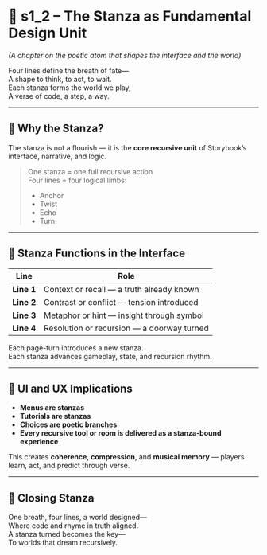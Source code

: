 <!-- Save to: shagi_archives/appendices/appendix_a_grand_plan/part_03_ui_doctrine/s1_2_the_stanza_as_unit.md -->

# 📘 s1_2 – The Stanza as Fundamental Design Unit  
*(A chapter on the poetic atom that shapes the interface and the world)*

Four lines define the breath of fate—  
A shape to think, to act, to wait.  
Each stanza forms the world we play,  
A verse of code, a step, a way.  

---

## 📐 Why the Stanza?

The stanza is not a flourish — it is the **core recursive unit** of Storybook’s interface, narrative, and logic.

> One stanza = one full recursive action  
> Four lines = four logical limbs:
> - Anchor  
> - Twist  
> - Echo  
> - Turn

---

## 🔄 Stanza Functions in the Interface

| Line | Role |
|------|------|
| **Line 1** | Context or recall — a truth already known |
| **Line 2** | Contrast or conflict — tension introduced |
| **Line 3** | Metaphor or hint — insight through symbol |
| **Line 4** | Resolution or recursion — a doorway turned |

Each page-turn introduces a new stanza.  
Each stanza advances gameplay, state, and recursion rhythm.

---

## 🧠 UI and UX Implications

- **Menus are stanzas**  
- **Tutorials are stanzas**  
- **Choices are poetic branches**  
- **Every recursive tool or room is delivered as a stanza-bound experience**

This creates **coherence**, **compression**, and **musical memory** — players learn, act, and predict through verse.

---

## 📜 Closing Stanza

One breath, four lines, a world designed—  
Where code and rhyme in truth aligned.  
A stanza turned becomes the key—  
To worlds that dream recursively.
